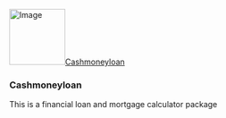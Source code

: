 <a href="https://www.npmjs.com/package/cashmoneyloan"><img src="https://i.pinimg.com/564x/cc/fd/3d/ccfd3d0bcd07ff16acc4588382a301cb.jpg" height="100px" alt="Image"/>Cashmoneyloan</a>
### Cashmoneyloan

This is a financial loan and mortgage calculator package
